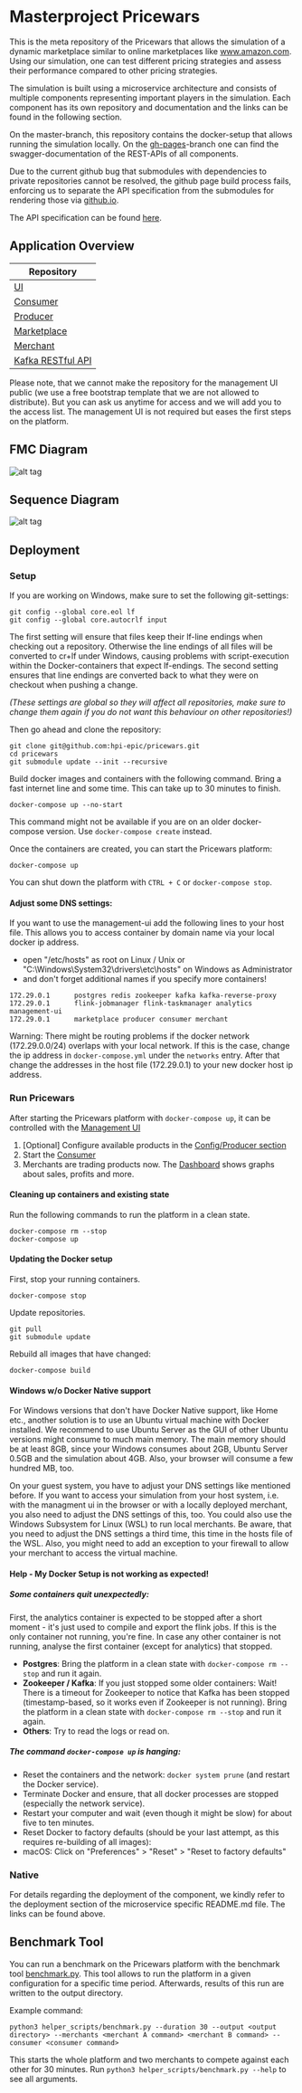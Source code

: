 # Masterproject Pricewars

This is the meta repository of the Pricewars that allows the simulation of a dynamic marketplace similar to online marketplaces like www.amazon.com. Using our simulation, one can test different pricing strategies and assess their performance compared to other pricing strategies.

The simulation is built using a microservice architecture and consists of multiple components representing important players in the simulation. Each component has its own repository and documentation and the links can be found in the following section.

On the master-branch, this repository contains the docker-setup that allows running the simulation locally. On the [gh-pages](https://github.com/hpi-epic/pricewars/tree/gh-pages)-branch one can find the swagger-documentation of the REST-APIs of all components.

Due to the current github bug that submodules with dependencies to private repositories cannot be resolved, the github page build process fails, enforcing us to separate the API specification from the submodules for rendering those via [github.io](https://hpi-epic.github.io/pricewars/).

The API specification can be found [here](https://hpi-epic.github.io/pricewars/).

## Application Overview

| Repository |
|--- |
| [UI](https://github.com/hpi-epic/pricewars-mgmt-ui) |
| [Consumer](https://github.com/hpi-epic/pricewars-consumer) |
| [Producer](https://github.com/hpi-epic/pricewars-producer) |
| [Marketplace](https://github.com/hpi-epic/pricewars-marketplace) |
| [Merchant](https://github.com/hpi-epic/pricewars-merchant) |
| [Kafka RESTful API](https://github.com/hpi-epic/pricewars-kafka-rest) |

Please note, that we cannot make the repository for the management UI public (we use a free bootstrap template that we are not allowed to distribute). But you can ask us anytime for access and we will add you to the access list.
The management UI is not required but eases the first steps on the platform.

## FMC Diagram

![alt tag](/docs/modeling/architecture_fmc.png?raw=true)

## Sequence Diagram

![alt tag](/docs/modeling/sequence_diagram_flow.png?raw=true)

## Deployment

### Setup
If you are working on Windows, make sure to set the following git-settings:
```
git config --global core.eol lf
git config --global core.autocrlf input
```
The first setting will ensure that files keep their lf-line endings when checking out a repository.
Otherwise the line endings of all files will be converted to cr+lf under Windows, causing problems with script-execution within the Docker-containers that expect lf-endings.
The second setting ensures that line endings are converted back to what they were on checkout when pushing a change.

*(These settings are global so they will affect all repositories, make sure to change them again if you do not want this behaviour on other repositories!)*

Then go ahead and clone the repository:

```
git clone git@github.com:hpi-epic/pricewars.git
cd pricewars
git submodule update --init --recursive
```

Build docker images and containers with the following command.
Bring a fast internet line and some time.
This can take up to 30 minutes to finish.

```
docker-compose up --no-start
```

This command might not be available if you are on an older docker-compose version.
Use `docker-compose create` instead.

Once the containers are created, you can start the Pricewars platform:

```
docker-compose up
```

You can shut down the platform with `CTRL + C` or `docker-compose stop`.

#### Adjust some DNS settings:
If you want to use the management-ui add the following lines to your host file.
This allows you to access container by domain name via your local docker ip address.
 - open "/etc/hosts" as root on Linux / Unix or "C:\Windows\System32\drivers\etc\hosts" on Windows as Administrator
 - and don't forget additional names if you specify more containers!

```
172.29.0.1      postgres redis zookeeper kafka kafka-reverse-proxy
172.29.0.1      flink-jobmanager flink-taskmanager analytics management-ui
172.29.0.1      marketplace producer consumer merchant
```

Warning: There might be routing problems if the docker network (172.29.0.0/24) overlaps with your local network.
If this is the case, change the ip address in `docker-compose.yml` under the `networks` entry.
After that change the addresses in the host file (172.29.0.1) to your new docker host ip address.

### Run Pricewars

After starting the Pricewars platform with `docker-compose up`, it can be controlled with the [Management UI](http://management-ui)

1. \[Optional] Configure available products in the [Config/Producer section](http://management-ui/index.html#/config/producer)
2. Start the [Consumer](http://management-ui/index.html#/config/consumer)
3. Merchants are trading products now. The [Dashboard](http://management-ui/index.html#/dashboard/overview) shows graphs about sales, profits and more.


#### Cleaning up containers and existing state
Run the following commands to run the platform in a clean state.

```
docker-compose rm --stop
docker-compose up
```

#### Updating the Docker setup
First, stop your running containers.

```
docker-compose stop
```

Update repositories.
```
git pull
git submodule update
```

Rebuild all images that have changed:
```
docker-compose build
```

#### Windows w/o Docker Native support
For Windows versions that don't have Docker Native support, like Home etc., another solution is to use an Ubuntu virtual machine with Docker installed. We recommend to use Ubuntu Server as the GUI of other Ubuntu versions might consume to much main memory. The main memory should be at least 8GB, since your Windows consumes about 2GB, Ubuntu Server 0.5GB and the simulation about 4GB. Also, your browser will consume a few hundred MB, too.

On your guest system, you have to adjust your DNS settings like mentioned before. If you want to access your simulation from your host system, i.e. with the managment ui in the browser or with a locally deployed merchant, you also need to adjust the DNS settings of this, too. You could also use the Windows Subsystem for Linux (WSL) to run local merchants. Be aware, that you need to adjust the DNS settings a third time, this time in the hosts file of the WSL. Also, you might need to add an exception to your firewall to allow your merchant to access the virtual machine.

#### Help - My Docker Setup is not working as expected!

##### Some containers quit unexpectedly:
First, the analytics container is expected to be stopped after a short moment - it's just used to compile and export the flink jobs. If this is the only container not running, you're fine. In case any other container is not running, analyse the first container (except for analytics) that stopped.
- __Postgres__: Bring the platform in a clean state with `docker-compose rm --stop` and run it again.
- __Zookeeper / Kafka__: If you just stopped some older containers: Wait! There is a timeout for Zookeeper to notice that Kafka has been stopped (timestamp-based, so it works even if Zookeeper is not running). Bring the platform in a clean state with `docker-compose rm --stop` and run it again.
- __Others__: Try to read the logs or read on.

##### The command `docker-compose up` is hanging:
- Reset the containers and the network: `docker system prune` (and restart the Docker service).
- Terminate Docker and ensure, that all docker processes are stopped (especially the network service).
- Restart your computer and wait (even though it might be slow) for about five to ten minutes.
- Reset Docker to factory defaults (should be your last attempt, as this requires re-building of all images):
 - macOS: Click on "Preferences" > "Reset" > "Reset to factory defaults"

### Native
For details regarding the deployment of the component, we kindly refer to the deployment section of the microservice specific README.md file. The links can be found above.

## Benchmark Tool

You can run a benchmark on the Pricewars platform with the benchmark tool [benchmark.py](helper_scripts/benchmark.py).
This tool allows to run the platform in a given configuration for a specific time period.
Afterwards, results of this run are written to the output directory.

Example command:
```
python3 helper_scripts/benchmark.py --duration 30 --output <output directory> --merchants <merchant A command> <merchant B command> --consumer <consumer command>
```
This starts the whole platform and two merchants to compete against each other for 30 minutes.
Run `python3 helper_scripts/benchmark.py --help` to see all arguments.
